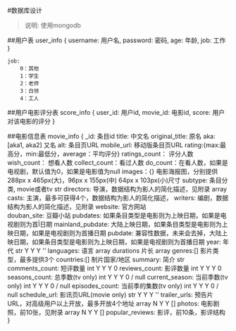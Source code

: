 #数据库设计
>  说明: 使用mongodb

##用户表 user_info
	{
		username: 用户名,
		password: 密码,
		age:	年龄,
		job:	工作
	}

	job:
		0：其他 
		1：学生
		2：老师
		3：白领
		4：工人

##用户电影评分表 score_info
	{
		user_id: 用户id,
		movie_id: 电影id,
		score: 用户对该电影的评分
	}

##电影信息表 movie_info
	{
		_id:	条目id
		title:	中文名
		original_title:	原名
		aka:[aka1, aka2]	又名
		alt:	条目页URL
		mobile_url:	移动版条目页URL
		rating:{max:最高分，min:最低分，average：平均评分}
		ratings_count：	评分人数
		wish_count：	想看人数
		collect_count：看过人数
		do_count：在看人数，如果是电视剧，默认值为0，如果是电影值为null
		images：{}	电影海报图，分别提供288px x 465px(大)，96px x 155px(中) 64px x 103px(小)尺寸
		subtype: 条目分类, movie或者tv	str
		directors:	导演，数据结构为影人的简化描述，见附录	array
		casts:	主演，最多可获得4个，数据结构为影人的简化描述，
		writers:	编剧，数据结构为影人的简化描述，见附录
		website:	官方网站	
		douban_site:	豆瓣小站
		pubdates:	如果条目类型是电影则为上映日期，如果是电视剧则为首Ï日期
		mainland_pubdate:	大陆上映日期，如果条目类型是电影则为上映日期，如果是电视剧则为首播日期
		pubdate:	兼容性数据，未来会去掉，大陆上映日期，如果条目类型是电影则为上映日期，如果是电视剧则为首播日期
		year:	年代	str	Y	Y	Y	''
		languages:	语言	array
		durations	片长	array
		genres:[]	影片类型，最多提供3个
		countries:[]	制片国家/地区	
		summary:	简介	str
		comments_count:	短评数量	int	Y	Y	Y	0
		reviews_count:	影评数量	int	Y	Y	Y	0
		seasons_count:	总季数(tv only)	int	Y	Y	Y	0 / null
		current_season:	当前季数(tv only)	int	Y	Y	Y	0 / null
		episodes_count:	当前季的集数(tv only)	int	Y	Y	Y	0 / null
		schedule_url:	影讯页URL(movie only)	str	Y	Y	Y	''
		trailer_urls:	预告片URL，对高级用户以上开放，最多开放4个地址	array	N	Y	Y	[]
		photos:	电影剧照，前10张，见附录	array	N	Y	Y	[]
		popular_reviews:	影评，前10条，影评结构
	}

